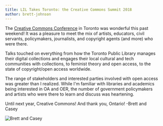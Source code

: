 ```yaml
---
title: LIL Takes Toronto: the Creative Commons Summit 2018
author: brett-johnson
---
```

The [Creative Commons Conference](https://summit.creativecommons.org/sessions2018/) in Toronto was wonderful this past weekend! It was a pleasure to meet the mix of artists, educators, civil servants, policymakers, journalists, and copyright agents (and more) who were there.

Talks touched on everything from how the Toronto Public Library manages their digital collections and engages their local cultural and tech communities with collections, to feminist theory and open access, to the state of copyright/open access worldwide. 

The range of stakeholders and interested parties involved with open access was greater than I realized. While I'm familiar with libraries and academics being interested in OA and OER, the number of government policymakers and artists who were there to learn and discuss was heartening.

Until next year, Creative Commons! And thank you, Ontario!
-Brett and Casey

![Brett and Casey](https://lil-blog-media.s3.amazonaws.com/IMG_4769.JPG)

